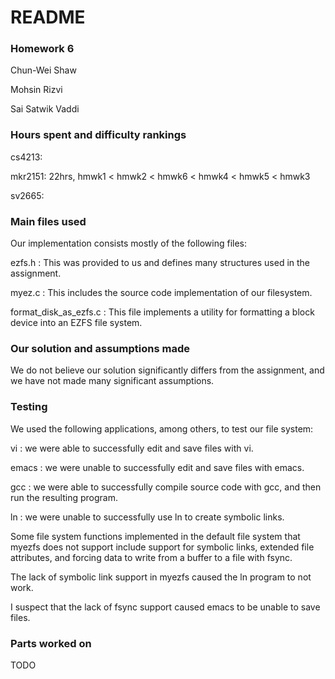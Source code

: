 # README

### Homework 6

Chun-Wei Shaw

Mohsin Rizvi

Sai Satwik Vaddi

### Hours spent and difficulty rankings

cs4213:

mkr2151: 22hrs, hmwk1 < hmwk2 < hmwk6 < hmwk4 < hmwk5 < hmwk3

sv2665:

### Main files used

Our implementation consists mostly of the following files:

ezfs.h : This was provided to us and defines many structures used in the assignment.

myez.c : This includes the source code implementation of our filesystem.

format_disk_as_ezfs.c : This file implements a utility for formatting a block device
into an EZFS file system.

### Our solution and assumptions made

We do not believe our solution significantly differs from the assignment, and we have
not made many significant assumptions.

### Testing

We used the following applications, among others, to test our file system:

vi : we were able to successfully edit and save files with vi.

emacs : we were unable to successfully edit and save files with emacs.

gcc : we were able to successfully compile source code with gcc, and then run the resulting program.

ln : we were unable to successfully use ln to create symbolic links.

Some file system functions implemented in the default file system that myezfs does not
support include support for symbolic links, extended file attributes, and forcing data to write
from a buffer to a file with fsync.

The lack of symbolic link support in myezfs caused the ln program to not work.

I suspect that the lack of fsync support caused emacs to be unable to save files.

### Parts worked on

TODO
